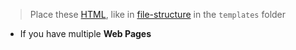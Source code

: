> Place these [HTML](contents-html.md), like in [file-structure](computer-science/docs/python/flask/file-structure.md) in the `templates` folder

- If you have multiple **Web Pages** 
